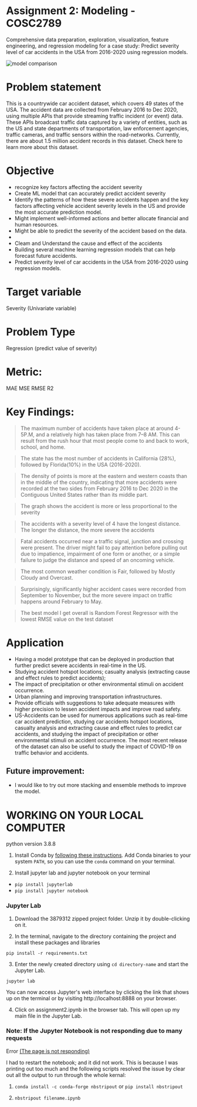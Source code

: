 # Assignment 2: Modeling - COSC2789
Comprehensive data preparation, exploration, visualization, feature engineering, and regression modeling for a case study: 
Predict severity level of car accidents in the USA from 2016-2020 using regression models.

![model comparison](model-comparison.png)


# Problem statement
This is a countrywide car accident dataset, which covers 49 states of the USA. The accident data are collected from February 2016 to Dec 2020, using multiple APIs that provide streaming traffic incident (or event) data. These APIs broadcast traffic data captured by a variety of entities, such as the US and state departments of transportation, law enforcement agencies, traffic cameras, and traffic sensors within the road-networks. Currently, there are about 1.5 million accident records in this dataset. Check here to learn more about this dataset.


# Objective
+ recognize key factors affecting the accident severity
+ Create ML model that can accurately predict accident severity
+ Identify the patterns of how these severe accidents happen and the key factors affecting vehicle accident severity levels in the US and provide the most accurate prediction model.
+ Might implement well-informed actions and better allocate financial and human resources.
+ Might be able to predict the severity of the accident based on the data.
+ 
+ Cleam and Understand the cause and effect of the accidents
+ Building several machine learning regression models that can help forecast future accidents.
+ Predict severity level of car accidents in the USA from 2016-2020 using regression models.

# Target variable
Severity (Univariate variable)

# Problem Type
Regression (predict value of severity)


# Metric:
MAE
MSE
RMSE
R2

# Key Findings:
> The maximum number of accidents have taken place at around 4-5P.M, and a relatively high has taken place from 7–8 AM. This can result from the rush hour that most people come to and back to work, school, and home.

> The state has the most number of accidents in California (28%), followed by Florida(10%) in the USA (2016-2020).

> The density of points is more at the eastern and western coasts than in the middle of the country, indicating that more accidents were recorded at the two sides from February 2016 to Dec 2020 in the Contiguous United States rather than its middle part.

> The graph shows the accident is more or less proportional to the severity

> The accidents with a severity level of 4 have the longest distance.
The longer the distance, the more severe the accidents

> Fatal accidents occurred near a traffic signal, junction and crossing were present. The driver might fail to pay attention before pulling out due to impatience, impairment of one form or another, or a simple failure to judge the distance and speed of an oncoming vehicle.

> The most common weather condition is Fair, followed by Mostly Cloudy and Overcast.

> Surprisingly, significantly higher accident cases were recorded from September to November, but the more severe impact on traffic happens around February to May.

> The best model I get overall is Random Forest Regressor  with the lowest RMSE value on the test dataset



# Application
+ Having a model prototype that can be deployed in production that further predict severe accidents in real-time in the US.
+ Studying accident hotspot locations; casualty analysis (extracting cause and effect rules to predict accidents);
+ The impact of precipitation or other environmental stimuli on accident occurrence.
+ Urban planning and improving transportation infrastructures.
+ Provide officials with suggestions to take adequate measures with higher precision to lessen accident impacts and improve road safety.
+ US-Accidents can be used for numerous applications such as real-time car accident prediction,
  studying car accidents hotspot locations, casualty analysis and extracting cause and effect rules to predict car accidents,
  and studying the impact of precipitation or other environmental stimuli on accident occurrence.
  The most recent release of the dataset can also be useful to study the impact of COVID-19 on traffic behavior and accidents.


## Future improvement:
+ I would like to try out more stacking and ensemble methods to improve the model.


# WORKING ON YOUR LOCAL COMPUTER

python version 3.8.8

1. Install Conda
   by [following these instructions](https://conda.io/projects/conda/en/latest/user-guide/install/index.html). Add Conda
   binaries to your system `PATH`, so you can use the `conda` command on your terminal.

2. Install jupyter lab and jupyter notebook on your terminal

+ `pip install jupyterlab`
+ `pip install jupyter notebook`

### Jupyter Lab

1. Download the 3879312 zipped project folder. Unzip it by double-clicking on it.

2. In the terminal, navigate to the directory containing the project and install these packages and libraries

```
pip install -r requirements.txt
```

3. Enter the newly created directory using `cd directory-name` and start the Jupyter Lab.

```
jupyter lab

```

You can now access Jupyter's web interface by clicking the link that shows up on the terminal or by
visiting http://localhost:8888 on your browser.

4. Click on assignment2.ipynb in the browser tab. This will open up my main file in the Jupyter Lab.

### Note: If the Jupyter Notebook is not responding due to many requests

Error [(The page is not responding)](https://stackoverflow.com/questions/48615535/jupyter-notebook-takes-forever-to-open-and-then-pages-unresponsive-mathjax-i)

I had to restart the notebook; and it did not work. This is because I was printing out too much and the following
scripts resolved the issue by clear out all the output to run through the whole kernal:

1. `conda install -c conda-forge nbstripout` or `pip install nbstripout`

2. `nbstripout filename.ipynb`
